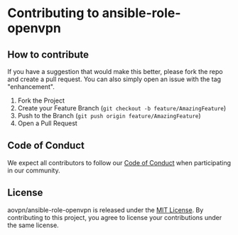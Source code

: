 # Contributing to ansible-role-openvpn

## How to contribute

If you have a suggestion that would make this better, please fork the repo and create a pull request. You can also simply open an issue with the tag "enhancement".

1. Fork the Project
2. Create your Feature Branch (`git checkout -b feature/AmazingFeature`)
3. Push to the Branch (`git push origin feature/AmazingFeature`)
4. Open a Pull Request

## Code of Conduct

We expect all contributors to follow our [Code of Conduct](CODE_OF_CONDUCT.md) when participating in our community.

## License

aovpn/ansible-role-openvpn is released under the [MIT License](LICENSE). By contributing to this project, you agree to license your contributions under the same license.
